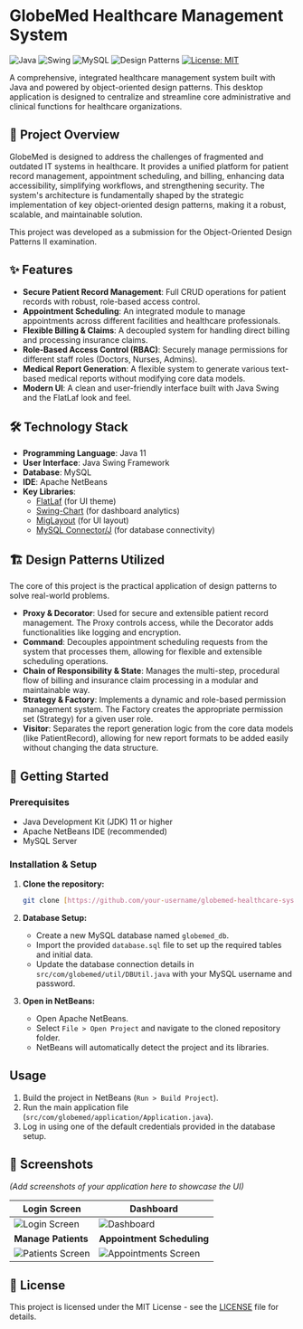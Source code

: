 # GlobeMed Healthcare Management System

![Java](https://img.shields.io/badge/Java-11-blue)
![Swing](https://img.shields.io/badge/UI-Java%20Swing-orange)
![MySQL](https://img.shields.io/badge/Database-MySQL-blue)
![Design Patterns](https://img.shields.io/badge/Architecture-Design%20Patterns-brightgreen)
[![License: MIT](https://img.shields.io/badge/License-MIT-yellow.svg)](LICENSE)

A comprehensive, integrated healthcare management system built with Java and powered by object-oriented design patterns. This desktop application is designed to centralize and streamline core administrative and clinical functions for healthcare organizations.

## 📜 Project Overview

GlobeMed is designed to address the challenges of fragmented and outdated IT systems in healthcare. It provides a unified platform for patient record management, appointment scheduling, and billing, enhancing data accessibility, simplifying workflows, and strengthening security. The system's architecture is fundamentally shaped by the strategic implementation of key object-oriented design patterns, making it a robust, scalable, and maintainable solution.

This project was developed as a submission for the Object-Oriented Design Patterns II examination.

## ✨ Features

* **Secure Patient Record Management**: Full CRUD operations for patient records with robust, role-based access control.
* **Appointment Scheduling**: An integrated module to manage appointments across different facilities and healthcare professionals.
* **Flexible Billing & Claims**: A decoupled system for handling direct billing and processing insurance claims.
* **Role-Based Access Control (RBAC)**: Securely manage permissions for different staff roles (Doctors, Nurses, Admins).
* **Medical Report Generation**: A flexible system to generate various text-based medical reports without modifying core data models.
* **Modern UI**: A clean and user-friendly interface built with Java Swing and the FlatLaf look and feel.

## 🛠️ Technology Stack

* **Programming Language**: Java 11
* **User Interface**: Java Swing Framework
* **Database**: MySQL
* **IDE**: Apache NetBeans
* **Key Libraries**:
    * [FlatLaf](https://www.formdev.com/flatlaf/) (for UI theme) 
    * [Swing-Chart](https://github.com/HanSolo/charts) (for dashboard analytics)
    * [MigLayout](http://www.miglayout.com/) (for UI layout)
    * [MySQL Connector/J](https://dev.mysql.com/downloads/connector/j/) (for database connectivity) 

## 🏗️ Design Patterns Utilized

The core of this project is the practical application of design patterns to solve real-world problems.

* **Proxy & Decorator**: Used for secure and extensible patient record management. The Proxy controls access, while the Decorator adds functionalities like logging and encryption. 
* **Command**: Decouples appointment scheduling requests from the system that processes them, allowing for flexible and extensible scheduling operations. 
* **Chain of Responsibility & State**: Manages the multi-step, procedural flow of billing and insurance claim processing in a modular and maintainable way. 
* **Strategy & Factory**: Implements a dynamic and role-based permission management system. The Factory creates the appropriate permission set (Strategy) for a given user role. 
* **Visitor**: Separates the report generation logic from the core data models (like PatientRecord), allowing for new report formats to be added easily without changing the data structure.

## 🚀 Getting Started

### Prerequisites

* Java Development Kit (JDK) 11 or higher
* Apache NetBeans IDE (recommended)
* MySQL Server

### Installation & Setup

1.  **Clone the repository:**
    ```sh
    git clone [https://github.com/your-username/globemed-healthcare-system.git](https://github.com/your-username/globemed-healthcare-system.git)
    ```
2.  **Database Setup:**
    * Create a new MySQL database named `globemed_db`.
    * Import the provided `database.sql` file to set up the required tables and initial data.
    * Update the database connection details in `src/com/globemed/util/DBUtil.java` with your MySQL username and password.

3.  **Open in NetBeans:**
    * Open Apache NetBeans.
    * Select `File > Open Project` and navigate to the cloned repository folder.
    * NetBeans will automatically detect the project and its libraries.

## Usage

1.  Build the project in NetBeans (`Run > Build Project`).
2.  Run the main application file (`src/com/globemed/application/Application.java`).
3.  Log in using one of the default credentials provided in the database setup.

## 📸 Screenshots

*(Add screenshots of your application here to showcase the UI)*

| Login Screen                               | Dashboard                                  |
| ------------------------------------------ | ------------------------------------------ |
| ![Login Screen](link-to-your-screenshot)   | ![Dashboard](link-to-your-screenshot)      |
| **Manage Patients** | **Appointment Scheduling** |
| ![Patients Screen](link-to-your-screenshot)| ![Appointments Screen](link-to-your-screenshot) |

## 📄 License

This project is licensed under the MIT License - see the [LICENSE](LICENSE) file for details.
